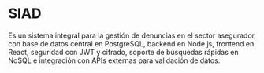 # SIAD
Es un sistema integral para la gestión de denuncias en el sector asegurador, con base de datos central en PostgreSQL, backend en Node.js, frontend en React, seguridad con JWT y cifrado, soporte de búsquedas rápidas en NoSQL e integración con APIs externas para validación de datos.
